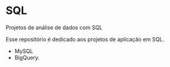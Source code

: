 # SQL
Projetos de análise de dados com SQL


Esse repositório é dedicado aos projetos de aplicação em SQL.
- MySQL
- BigQuery.

